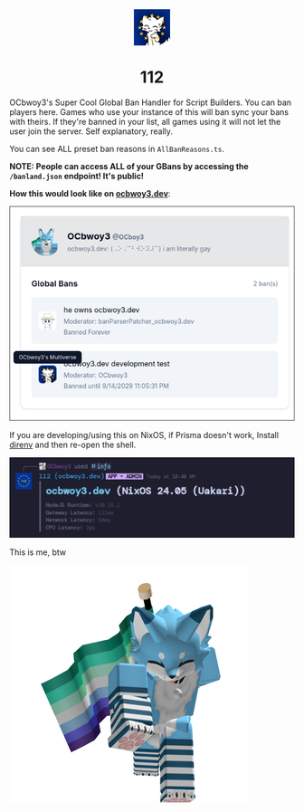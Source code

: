 <img style="display: block; margin: auto; height: 64px;" src="media/logo.png">

# <center>112</center>

OCbwoy3's Super Cool Global Ban Handler for Script Builders.
You can ban players here. Games who use your instance of this will ban sync your bans with theirs. If they're banned in your list, all games using it will not let the user join the server. Self explanatory, really.

You can see ALL preset ban reasons in `AllBanReasons.ts`.

**NOTE: People can access ALL of your GBans by accessing the `/banland.json` endpoint! It's public!**

**How this would look like on [ocbwoy3.dev](https://ocbwoy3.dev/lookup?u=OCboy3)**:

[![Global Ban Lookup on ocbwoy3.dev](media/GBanLookup.png)](https://ocbwoy3.dev/lookup?u=OCboy3)

If you are developing/using this on NixOS, if Prisma doesn't work, Install [direnv](https://direnv.net/docs/hook.html) and then re-open the shell.

![The info command](media/SystemInfo.png)

This is me, btw

![me](media/ThisIsMe.png)
